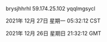 brysjhhrhl 59.174.25.102 yqqlmgsycl

2021年 12月 27日 星期一 05:32:12 CST

2021年 12月 26日 星期日 21:32:12 GMT
